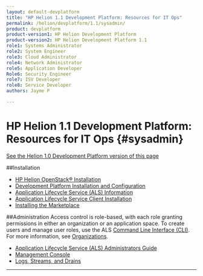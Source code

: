 ```yaml
---
layout: default-devplatform
title: "HP Helion 1.1 Development Platform: Resources for IT Ops"
permalink: /helion/devplatform/1.1/sysadmin/
product: devplatform
product-version1: HP Helion Development Platform
product-version2: HP Helion Development Platform 1.1
role1: Systems Administrator 
role2: System Engineer
role3: Cloud Administrator
role4: Network Administrator
role5: Application Developer
Role6: Security Engineer
role7: ISV Developer
role8: Service Developer
authors: Jayme P

---
```

<!--PUBLISHED-->
# HP Helion 1.1 Development Platform: Resources for IT Ops {#sysadmin}
[See the Helion 1.0 Development Platform version of this page](/helion/devplatform/sysadmin/)

##Installation

* [HP Helion OpenStack&#174; Installation](/helion/openstack/1.1/install/overview/)
* [Development Platform Installation and Configuration](/helion/devplatform/1.1/install/)
* [Application Lifecycle Service (ALS) Information](/helion/devplatform/1.1/als/)
* [Application Lifecycle Service Client Installation](/helion/devplatform/1.1/als/user/client/)
* [Installing the Marketplace](/helion/devplatform/1.1/marketplace)

##Administration
Access control is role-based, with each role granting permissions in either an organization or an application space. To create users and manage user roles, use the ALS  [Command Line Interface (CLI)](/helion/devplatform/1.1/als/user/reference/client-ref/). For more information, see [Organizations](/helion/devplatform/1.1/als/user/reference/client-ref/#organizations).

- [Application Lifecycle Service (ALS) Administrators Guide](/helion/devplatform/1.1/als/admin/)
- [Management Console](/helion/devplatform/1.1/als/user/console/)
- [Logs, Streams, and Drains](/helion/devplatform/1.1/als/user/deploy/app-logs/)

----

